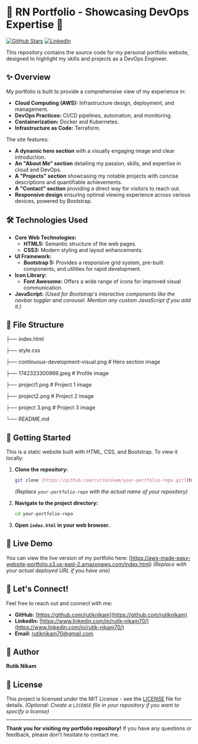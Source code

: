 #   🚀 RN Portfolio - Showcasing DevOps Expertise 🚀

[![GitHub Stars](https://img.shields.io/github/stars/rutiknikam/your-portfolio-repo?style=social)](https://github.com/rutiknikam/your-portfolio-repo)
[![LinkedIn](https://img.shields.io/badge/LinkedIn-Connect-blue?logo=linkedin)](https://www.linkedin.com/in/rutik-nikam70/)

This repository contains the source code for my personal portfolio website, designed to highlight my skills and projects as a DevOps Engineer.

##   ✨ Overview

My portfolio is built to provide a comprehensive view of my experience in:

* **Cloud Computing (AWS):** Infrastructure design, deployment, and management.
* **DevOps Practices:** CI/CD pipelines, automation, and monitoring.
* **Containerization:** Docker and Kubernetes.
* **Infrastructure as Code:** Terraform.

The site features:

* **A dynamic hero section** with a visually engaging image and clear introduction.
* **An "About Me" section** detailing my passion, skills, and expertise in cloud and DevOps.
* **A "Projects" section** showcasing my notable projects with concise descriptions and quantifiable achievements.
* **A "Contact" section** providing a direct way for visitors to reach out.
* **Responsive design** ensuring optimal viewing experience across various devices, powered by Bootstrap.


##   🛠️  Technologies Used

* **Core Web Technologies:**
    * **HTML5:** Semantic structure of the web pages.
    * **CSS3:** Modern styling and layout enhancements.
* **UI Framework:**
    * **Bootstrap 5:** Provides a responsive grid system, pre-built components, and utilities for rapid development.
* **Icon Library:**
    * **Font Awesome:** Offers a wide range of icons for improved visual communication.
* **JavaScript:** *(Used for Bootstrap's interactive components like the navbar toggler and carousel. Mention any custom JavaScript if you add it.)*

##   📂  File Structure

├── index.html

├── style.css

├── continuous-development-visual.png  # Hero section image

├── 1742323300969.jpeg           # Profile image

├── project1.png                   # Project 1 image

├── project2.png                   # Project 2 image

├── project 3.png                  # Project 3 image

└── README.md
##   🚀  Getting Started

This is a static website built with HTML, CSS, and Bootstrap. To view it locally:

1.  **Clone the repository:**
    ```bash
    git clone [https://github.com/rutiknikam/your-portfolio-repo.git](https://www.google.com/search?q=https://github.com/rutiknikam/your-portfolio-repo.git)
    ```
    *(Replace `your-portfolio-repo` with the actual name of your repository)*

2.  **Navigate to the project directory:**
    ```bash
    cd your-portfolio-repo
    ```

3.  **Open `index.html` in your web browser.**

##   🔗  Live Demo

You can view the live version of my portfolio here: [https://aws-made-easy-website-portfolio.s3.us-east-2.amazonaws.com/index.html) *(Replace with your actual deployed URL if you have one)*

##   🤝  Let's Connect!

Feel free to reach out and connect with me:

* **GitHub:** [https://github.com/rutiknikam](https://github.com/rutiknikam)
* **LinkedIn:** [https://www.linkedin.com/in/rutik-nikam70/](https://www.linkedin.com/in/rutik-nikam70/)
* **Email:** rutiknikam70@gmail.com


##   📝  Author

**Rutik Nikam**

##   📜  License

This project is licensed under the MIT License - see the [LICENSE](LICENSE) file for details. *(Optional: Create a `LICENSE` file in your repository if you want to specify a license)*

---

**Thank you for visiting my portfolio repository!** If you have any questions or feedback, please don't hesitate to contact me.
